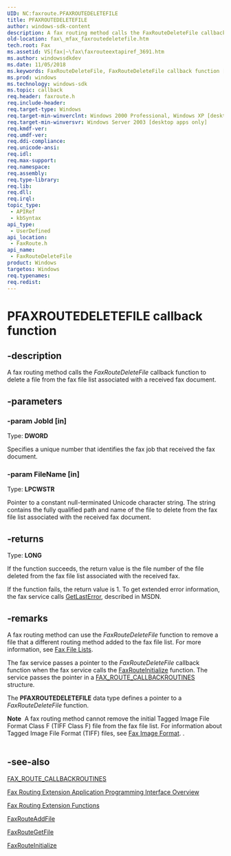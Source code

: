 ```yaml
---
UID: NC:faxroute.PFAXROUTEDELETEFILE
title: PFAXROUTEDELETEFILE
author: windows-sdk-content
description: A fax routing method calls the FaxRouteDeleteFile callback function to delete a file from the fax file list associated with a received fax document.
old-location: fax\_mfax_faxroutedeletefile.htm
tech.root: Fax
ms.assetid: VS|fax|~\fax\faxrouteextapiref_3691.htm
ms.author: windowssdkdev
ms.date: 11/05/2018
ms.keywords: FaxRouteDeleteFile, FaxRouteDeleteFile callback function [Fax Service], PFAXROUTEDELETEFILE, PFAXROUTEDELETEFILE callback, _mfax_faxroutedeletefile, fax._mfax_faxroutedeletefile, faxroute/FaxRouteDeleteFile
ms.prod: windows
ms.technology: windows-sdk
ms.topic: callback
req.header: faxroute.h
req.include-header: 
req.target-type: Windows
req.target-min-winverclnt: Windows 2000 Professional, Windows XP [desktop apps only]
req.target-min-winversvr: Windows Server 2003 [desktop apps only]
req.kmdf-ver: 
req.umdf-ver: 
req.ddi-compliance: 
req.unicode-ansi: 
req.idl: 
req.max-support: 
req.namespace: 
req.assembly: 
req.type-library: 
req.lib: 
req.dll: 
req.irql: 
topic_type:
 - APIRef
 - kbSyntax
api_type:
 - UserDefined
api_location:
 - FaxRoute.h
api_name:
 - FaxRouteDeleteFile
product: Windows
targetos: Windows
req.typenames: 
req.redist: 
---
```


# PFAXROUTEDELETEFILE callback function


## -description


A fax routing method calls the <i>FaxRouteDeleteFile</i> callback function to delete a file from the fax file list associated with a received fax document.


## -parameters




### -param JobId [in]

Type: <b>DWORD</b>

Specifies a unique number that identifies the fax job that received the fax document.


### -param FileName [in]

Type: <b>LPCWSTR</b>

Pointer to a constant null-terminated Unicode character string. The string contains the fully qualified path and name of the file to delete from the fax file list associated with the received fax document.


## -returns



Type: <b>LONG</b>

If the function succeeds, the return value is the file number of the file deleted from the fax file list associated with the received fax.

If the function fails, the return value is 1. To get extended error information, the fax service calls <a href="https://msdn.microsoft.com/d852e148-985c-416f-a5a7-27b6914b45d4">GetLastError</a>, described in MSDN.




## -remarks



A fax routing method can use the <i>FaxRouteDeleteFile</i> function to remove a file that a different routing method added to the fax file list. For more information, see <a href="https://msdn.microsoft.com/6aa919ad-3c99-4e27-a462-5ad670cfb4e9">Fax File Lists</a>.

The fax service passes a pointer to the <i>FaxRouteDeleteFile</i> callback function when the fax service calls the <a href="https://msdn.microsoft.com/6593762b-2a5a-4338-9958-efe0c7687729">FaxRouteInitialize</a> function. The service passes the pointer in a <a href="https://msdn.microsoft.com/fb76a8d3-27e6-4bd7-87a9-2255653fa5e8">FAX_ROUTE_CALLBACKROUTINES</a> structure.

The <b>PFAXROUTEDELETEFILE</b> data type defines a pointer to a <i>FaxRouteDeleteFile</i> function.

<div class="alert"><b>Note</b>  A fax routing method cannot remove the initial Tagged Image File Format Class F (TIFF Class F) file from the fax file list. For information about Tagged Image File Format (TIFF) files, see <a href="https://msdn.microsoft.com/d7840c10-6059-40ed-9040-50eefefc7349">Fax Image Format</a>. .</div>
<div> </div>



## -see-also




<a href="https://msdn.microsoft.com/fb76a8d3-27e6-4bd7-87a9-2255653fa5e8">FAX_ROUTE_CALLBACKROUTINES</a>



<a href="https://msdn.microsoft.com/f8bdf0de-9455-45d1-9271-3929e0429d5c">Fax Routing Extension Application Programming Interface Overview</a>



<a href="https://msdn.microsoft.com/339f7fb6-64eb-403e-91be-210501042a25">Fax Routing Extension Functions</a>



<a href="https://msdn.microsoft.com/8c0e97ae-5d85-4271-a68a-7ad852b1615c">FaxRouteAddFile</a>



<a href="https://msdn.microsoft.com/41acd3a8-269f-4c24-bb40-a8c5b24e1304">FaxRouteGetFile</a>



<a href="https://msdn.microsoft.com/6593762b-2a5a-4338-9958-efe0c7687729">FaxRouteInitialize</a>
 

 

